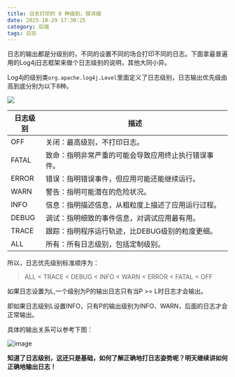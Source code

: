 ```yaml
---
title: 日志打印的 8 种级别，很详细
date: 2025-10-29 17:30:25
category: 后端
tags: 日志
---
```


日志的输出都是分级别的，不同的设置不同的场合打印不同的日志。下面拿最普遍用的Log4j日志框架来做个日志级别的说明，其他大同小异。

Log4j的级别类`org.apache.log4j.Level`里面定义了日志级别，日志输出优先级由高到底分别为以下8种。

![](http://img.javastack.cn/18-2-27/44471775.jpg)

日志级别 | 描述
---|---
OFF	  | 关闭：最高级别，不打印日志。
FATAL | 致命：指明非常严重的可能会导致应用终止执行错误事件。
ERROR | 错误：指明错误事件，但应用可能还能继续运行。
WARN  | 警告：指明可能潜在的危险状况。
INFO  | 信息：指明描述信息，从粗粒度上描述了应用运行过程。
DEBUG | 调试：指明细致的事件信息，对调试应用最有用。
TRACE | 跟踪：指明程序运行轨迹，比DEBUG级别的粒度更细。
ALL   | 所有：所有日志级别，包括定制级别。

所以，日志优先级别标准顺序为：

> ALL < TRACE < DEBUG < INFO < WARN < ERROR < FATAL < OFF

如果日志设置为L,一个级别为P的输出日志只有当P >= L时日志才会输出。

即如果日志级别L设置INFO，只有P的输出级别为INFO、WARN，后面的日志才会正常输出。

具体的输出关系可以参考下图：

![image](http://img.javastack.cn/18-2-27/77007337.jpg)

**知道了日志级别，这还只是基础，如何了解正确地打日志姿势呢？明天继续讲如何正确地输出日志！**

